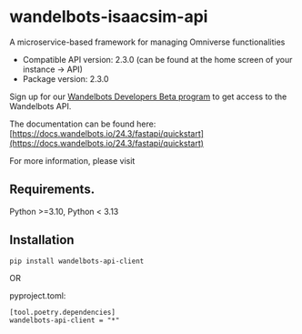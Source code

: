 # wandelbots-isaacsim-api
A microservice-based framework for managing Omniverse functionalities
- Compatible API version: 2.3.0 (can be found at the home screen of your instance -> API)
- Package version: 2.3.0

Sign up for our [Wandelbots Developers Beta program](https://www.wandelbots.com/developers-beta) to get access to the Wandelbots API.

The documentation can be found here: [https://docs.wandelbots.io/24.3/fastapi/quickstart](https://docs.wandelbots.io/24.3/fastapi/quickstart)

For more information, please visit []()

## Requirements.
Python >=3.10, Python < 3.13

## Installation
```
pip install wandelbots-api-client
```

OR

pyproject.toml:
```
[tool.poetry.dependencies]
wandelbots-api-client = "*"
```


